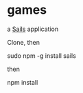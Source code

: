 # games

a [Sails](http://sailsjs.org) application

Clone, then 

sudo npm -g install sails

then 

npm install
